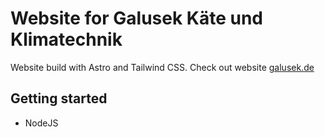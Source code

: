 # Website for Galusek Käte und Klimatechnik

Website build with Astro and Tailwind CSS. Check out website [galusek.de](https://www.galusek.de)

## Getting started

- NodeJS
